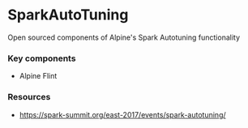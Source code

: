# SparkAutoTuning
Open sourced components of Alpine's Spark Autotuning functionality

### Key components
* Alpine Flint


### Resources
- https://spark-summit.org/east-2017/events/spark-autotuning/

